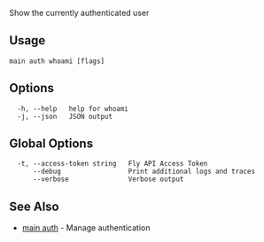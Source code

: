 Show the currently authenticated user

## Usage
~~~
main auth whoami [flags]
~~~

## Options

~~~
  -h, --help   help for whoami
  -j, --json   JSON output
~~~

## Global Options

~~~
  -t, --access-token string   Fly API Access Token
      --debug                 Print additional logs and traces
      --verbose               Verbose output
~~~

## See Also

* [main auth](/docs/flyctl/main-auth/)	 - Manage authentication

